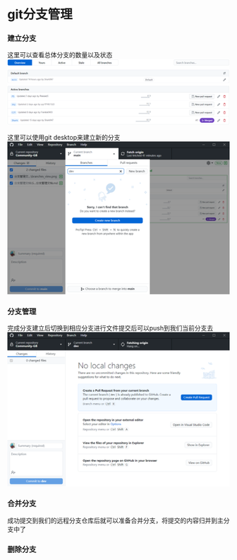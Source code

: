 # git分支管理

### 建立分支

这里可以查看总体分支的数量以及状态
![](./img/branches_view.png)

这里可以使用git desktop来建立新的分支
![](./img/branches_create.png)

### 分支管理

完成分支建立后切换到相应分支进行文件提交后可以push到我们当前分支去
![](./img/branches_push.png)

### 合并分支

成功提交到我们的远程分支仓库后就可以准备合并分支，将提交的内容归并到主分支中了




### 删除分支
